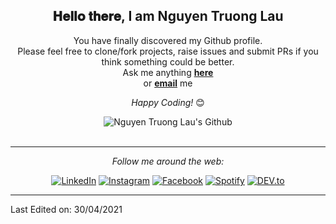 <div align="center">
<h2> 𝐇𝐞𝐥𝐥𝐨 𝐭𝐡𝐞𝐫𝐞, I am Nguyen Truong Lau </h2>
</div>

<div align="center" width="50">

</div>

<div align="center">

You have finally discovered my Github profile. <br>
Please feel free to clone/fork projects, raise issues and submit PRs if you think something could be better. <br>
Ask me anything <a href="https://www.facebook.com/ttruongllau"><b>here</b></a><br>
or <a href="ttruongllau@gmail.com"><b>email</b></a> me

<i>Happy Coding!</i> 😊

</div>

<div align="center">

<img align="center" src="https://github.com/nguyentruonglau/ai_classification/blob/main/images/logo.png?username=LauNT&include_all_commits=true&count_private=true&show_icons=true&line_height=20&title_color=7A7ADB&icon_color=2234AE&text_color=D3D3D3&bg_color=0,000000,130F40" alt="Nguyen Truong Lau's Github">

</br>
</br>

---

<i>Follow me around the web:</i><br>

  <!-- <a target="_blank" href="https://www.linkedin.com/in/absphreak/">🇱​🇮​🇳​🇰​🇪​🇩​🇮​🇳​</a> ●
  <a target="_blank" href="https://www.facebook.com/ttruongllau">🇮​🇳​🇸​🇹​🇦​🇬​🇷​🇦​🇲​</a> ●
  <a target="_blank" href="https://www.facebook.com/ttruongllau">🇫​🇦​🇨​🇪​🇧​🇴​🇴​🇰​</a> ●
  <a target="_blank" href="https://www.facebook.com/ttruongllau">🇸​🇵​🇴​🇹​🇮​🇫​🇾​</a>
  <a target="_blank" href="https://www.facebook.com/ttruongllau">🇸​🇵​🇴​🇹​🇮​🇫​🇾​</a> -->

<a href="https://www.facebook.com/ttruongllau" target="_blank"><img src="https://img.shields.io/badge/LinkedIn-%230077B5.svg?&style=flat-square&logo=linkedin&logoColor=white" alt="LinkedIn"></a>
<a href="https://www.facebook.com/ttruongllau" target="_blank"><img src="https://img.shields.io/badge/Instagram-%23E4405F.svg?&style=flat-square&logo=instagram&logoColor=white" alt="Instagram"></a>
<a href="https://www.facebook.com/ttruongllau" target="_blank"><img src="https://img.shields.io/badge/Facebook-%231877F2.svg?&style=flat-square&logo=facebook&logoColor=white" alt="Facebook"></a>
<a href="https://www.facebook.com/ttruongllau" target="_blank"><img src="https://img.shields.io/badge/Spotify-%231ED760.svg?&style=flat-square&logo=spotify&logoColor=white" alt="Spotify"></a>
<a href="https://www.facebook.com/ttruongllau"><img src="https://img.shields.io/badge/DEV-%230A0A0A.svg?&style=flat-square&logo=DEV.to&logoColor=white" alt="DEV.to"></a>

</div>

<!-- [🇱​🇮​🇳​🇰​🇪​🇩​🇮​🇳​](https://www.facebook.com/ttruongllau) ● [🇮​🇳​🇸​🇹​🇦​🇬​🇷​🇦​🇲​](https://www.facebook.com/ttruongllau) ● [🇫​🇦​🇨​🇪​🇧​🇴​🇴​🇰​](https://www.facebook.com/ttruongllau) ● [🇸​🇵​🇴​🇹​🇮​🇫​🇾​](https://www.facebook.com/ttruongllau) -->


-----

Last Edited on: 30/04/2021
